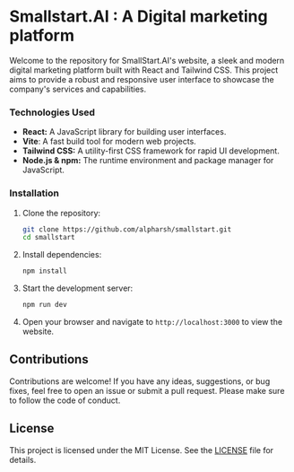 # Smallstart.AI : A Digital marketing platform

Welcome to the repository for SmallStart.AI's website, a sleek and modern digital marketing platform built with React and Tailwind CSS. This project aims to provide a robust and responsive user interface to showcase the company's services and capabilities.

### Technologies Used
- **React:** A JavaScript library for building user interfaces.
- **Vite**: A fast build tool for modern web projects.
- **Tailwind CSS:** A utility-first CSS framework for rapid UI development.
- **Node.js & npm:** The runtime environment and package manager for JavaScript.

### Installation

1. Clone the repository:

    ```bash
    git clone https://github.com/alpharsh/smallstart.git
    cd smallstart
    ```

2. Install dependencies:

    ```bash
    npm install
    ```

3. Start the development server:

    ```bash
    npm run dev
    ```

4. Open your browser and navigate to `http://localhost:3000` to view the website.

## Contributions

Contributions are welcome! If you have any ideas, suggestions, or bug fixes, feel free to open an issue or submit a pull request. Please make sure to follow the code of conduct.

## License

This project is licensed under the MIT License. See the [LICENSE](https://github.com/alpharsh/smallstart?tab=MIT-1-ov-file) file for details.
